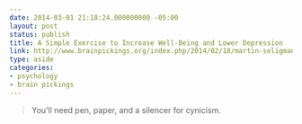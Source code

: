 ```yaml
---
date: 2014-03-01 21:18:24.000000000 -05:00
layout: post
status: publish
title: A Simple Exercise to Increase Well-Being and Lower Depression
link: http://www.brainpickings.org/index.php/2014/02/18/martin-seligman-gratitude-visit-three-blessings/
type: aside
categories:
- psychology
- brain pickings
---
```

> You&#8217;ll need pen, paper, and a silencer for cynicism.
